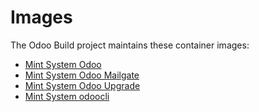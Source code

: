 # Images

The Odoo Build project maintains these container images:

* [Mint System Odoo](./odoo/README.md)
* [Mint System Odoo Mailgate](./odoo-mailgate/README.md)
* [Mint System Odoo Upgrade](./odoo-upgrade/README.md)
* [Mint System odoocli](./odoocli/README.md)
